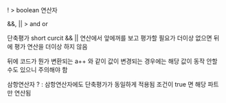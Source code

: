 ! > boolean 연산자

&&, || > and or

단축평가 short curcit
&& || 연산에서 앞에꺼를 보고 평가할 필요가 더이상 없으면 뒤에 평가 연산을 더이상 하지 않음

뒤에 코드가 뭔가 변환되는 a++ 와 같이 값이 변경되는 경우에는 해당 값이 동작 안할 수도 있으니 주의해야 함

삼항연산자 ? :
삼항연산자에도 단축평가가 동일하게 적용됨
조건이 true 면 해당 파트만 연산됨

